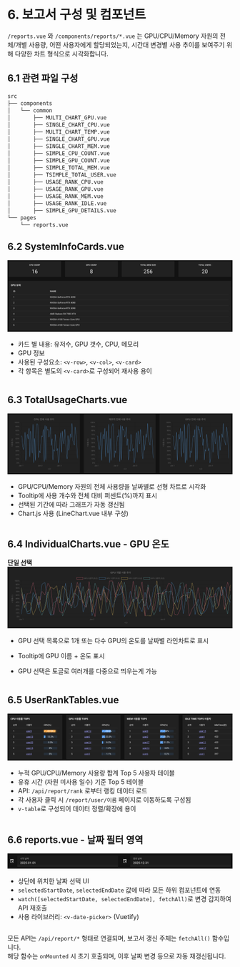 # 6. 보고서 구성 및 컴포넌트

`/reports.vue` 와 `/components/reports/*.vue` 는 GPU/CPU/Memory 자원의 전체/개별 사용량, 어떤 사용자에게 할당되었는지, 시간대 변경별 사용 추이를 보여주기 위해 다양한 차트 형식으로 시각화합니다.


## 6.1 관련 파일 구성
```
src
├── components
│   └── common
│       ├── MULTI_CHART_GPU.vue
│       ├── SINGLE_CHART_CPU.vue
│       ├── MULTI_CHART_TEMP.vue
│       ├── SINGLE_CHART_GPU.vue
│       ├── SINGLE_CHART_MEM.vue
│       ├── SIMPLE_CPU_COUNT.vue
│       ├── SIMPLE_GPU_COUNT.vue
│       ├── SIMPLE_TOTAL_MEM.vue
│       ├── TSIMPLE_TOTAL_USER.vue
│       ├── USAGE_RANK_CPU.vue
│       ├── USAGE_RANK_GPU.vue
│       ├── USAGE_RANK_MEM.vue
│       ├── USAGE_RANK_IDLE.vue
│       ├── SIMPLE_GPU_DETAILS.vue
└── pages
    └── reports.vue
```



## 6.2 SystemInfoCards.vue

![SystemInfoCards](asset/reports/reportsnew1.png)

- 카드 별 내용: 유저수, GPU 갯수, CPU, 메모리
- GPU 정보
- 사용된 구성요소: `<v-row>`, `<v-col>`, `<v-card>`
- 각 항목은 별도의 `<v-card>`로 구성되어 재사용 용이

```
```


## 6.3 TotalUsageCharts.vue

![TotalUsageCharts](asset/reports/reportsnew2.png)

- GPU/CPU/Memory 자원의 전체 사용량을 날짜별로 선형 차트로 시각화
- Tooltip에 사용 개수와 전체 대비 퍼센트(%)까지 표시
- 선택된 기간에 따라 그래프가 자동 갱신됨
- Chart.js 사용 (LineChart.vue 내부 구성)

```
```

## 6.4 IndividualCharts.vue - GPU 온도

**단일 선택**
![GPU 온도](asset/reports/reportsnew3.png)


- GPU 선택 목록으로 1개 또는 다수 GPU의 온도를 날짜별 라인차트로 표시
- Tooltip에 GPU 이름 + 온도 표시

- GPU 선택은 토글로 여러개를 다중으로 띄우는게 가능

```
```

## 6.5 UserRankTables.vue

![사용자 랭크](asset/reports/reportsnew4.png)

- 누적 GPU/CPU/Memory 사용량 합계 Top 5 사용자 테이블
- 유휴 시간 (자원 미사용 일수) 기준 Top 5 테이블
- API: `/api/report/rank` 로부터 랭킹 데이터 로드
- 각 사용자 클릭 시 `/report/user/이름` 페이지로 이동하도록 구성됨
- `v-table`로 구성되어 데이터 정렬/확장에 용이

```
```

## 6.6 reports.vue - 날짜 필터 영역

![날짜 필터](asset/resources/resources1.png)

- 상단에 위치한 날짜 선택 UI
- `selectedStartDate`, `selectedEndDate` 값에 따라 모든 하위 컴포넌트에 연동
- `watch([selectedStartDate, selectedEndDate], fetchAll)`로 변경 감지하여 API 재호출
- 사용 라이브러리: `<v-date-picker>` (Vuetify)

```
```

모든 API는 `/api/report/*` 형태로 연결되며, 보고서 갱신 주체는 `fetchAll()` 함수입니다.  
해당 함수는 `onMounted` 시 초기 호출되며, 이후 날짜 변경 등으로 자동 재갱신됩니다.

```